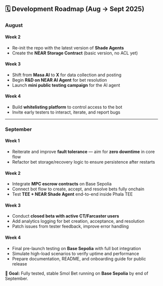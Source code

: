 ## 🗓️ Development Roadmap (Aug → Sept 2025)

### **August**
#### **Week 2**
- Re-init the repo with the latest version of **Shade Agents**  
- Create the **NEAR Storage Contract** (basic version, no ACL yet)  

#### **Week 3**
- Shift from **Masa AI** to **X** for data collection and posting  
- Begin **R&D on NEAR AI Agent** for bet resolution  
- Launch **mini public testing campaign** for the AI agent  

#### **Week 4**
- Build **whitelisting platform** to control access to the bot  
- Invite early testers to interact, iterate, and report bugs  

---

### **September**
#### **Week 1**
- Reiterate and improve **fault tolerance** — aim for **zero downtime** in core flow  
- Refactor bet storage/recovery logic to ensure persistence after restarts  

#### **Week 2**
- Integrate **MPC escrow contracts** on Base Sepolia  
- Connect bot flow to create, accept, and resolve bets fully onchain  
- Test **TEE + NEAR Shade Agent** end-to-end inside Phala TEE  

#### **Week 3**
- Conduct **closed beta with active CT/Farcaster users**  
- Add analytics logging for bet creation, acceptance, and resolution  
- Patch issues from tester feedback, improve error handling  

#### **Week 4**
- Final pre-launch testing on **Base Sepolia** with full bot integration  
- Simulate high-load scenarios to verify uptime and performance  
- Prepare documentation, README, and onboarding guide for public release  

**🎯 Goal:** Fully tested, stable Smol Bet running on **Base Sepolia** by end of September.
